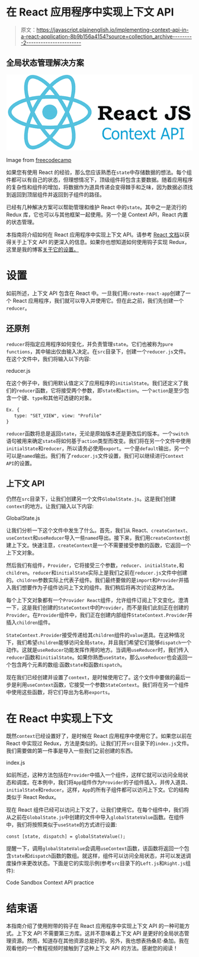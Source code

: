 # 在 React 应用程序中实现上下文 API

> 原文：<https://javascript.plainenglish.io/implementing-context-api-in-a-react-application-8b9b156a4154?source=collection_archive---------2----------------------->

## 全局状态管理解决方案

![](img/e0d94ac6ba8f187ac4d5242c00cbb961.png)

Image from [freecodecamp](https://www.freecodecamp.org/news/clever-react-context-tricks-using-typescript-not-redux-7e2b9c7e5bf6/)

如果您有使用 React 的经验，那么您应该熟悉在`state`中存储数据的想法。每个组件都可以有自己的状态，但理想情况下，顶级组件将包含主要数据。随着应用程序的复杂性和组件的增加，将数据作为道具传递会变得棘手和乏味，因为数据必须找到返回到顶层组件并返回到子组件的路径。

已经有几种解决方案可以帮助管理和维护 React 中的`state`。其中之一是流行的 Redux 库，它也可以与其他框架一起使用。另一个是 Context API，React 内置的状态管理。

本指南将介绍如何在 React 应用程序中实现上下文 API。请参考 [React 文档](https://reactjs.org/docs/context.html)以获得关于上下文 API 的更深入的信息。如果你也想知道如何使用钩子实现 Redux，这里是我的博客[关于它的设置。](https://levelup.gitconnected.com/react-redux-hooks-useselector-and-usedispatch-f7d8c7f75cdd)

# 设置

如前所述，上下文 API 包含在 React 中。一旦我们用`create-react-app`创建了一个 React 应用程序，我们就可以导入并使用它。但在此之前，我们先创建一个`reducer`。

## 还原剂

`reducer`将指定应用程序如何变化，并负责管理`state`。它们也被称为`pure functions`，其中输出仅由输入决定。在`src`目录下，创建一个`reducer.js`文件。在这个文件中，我们将输入以下内容:

reducer.js

在这个例子中，我们用默认值定义了应用程序的`initialState`。我们还定义了我们的`reducer`函数，它将接受两个参数，即`state`和`action`。一个`action`是至少包含一个键、`type`和其他可选键的对象。

```
Ex. {
   type: "SET_VIEW", view: "Profile"
}
```

`reducer`函数将总是返回`state`，无论是原始版本还是更改后的版本。一个`switch`语句被用来确定`state`将如何基于`action`类型而改变。我们将在另一个文件中使用`initialState`和`reducer`，所以请务必使用`export`。一个是`default`输出，另一个可以是`named`输出。我们有了`reducer.js`文件设置，我们可以继续进行`Context API`的设置。

## 上下文 API

仍然在`src`目录下，让我们创建另一个文件`GlobalState.js`。这是我们创建`context`的地方。让我们输入以下内容:

GlobalState.js

让我们分析一下这个文件中发生了什么。首先，我们从 React、`createContext`、`useContext`和`useReducer`导入一些`named`导出。接下来，我们用`createContext`创建上下文。快速注意，`createContext`是一个不需要接受参数的函数，它返回一个上下文对象。

然后我们有组件，`Provider`，它将接受三个参数，`reducer`、`initialState,`和`children`。`reducer`和`initialState`实际上是我们之前在`reducer.js`文件中创建的。`children`参数实际上代表子组件。我们最终要做的是`import`和`Provider`并插入我们想要作为子组件访问上下文的组件。我们稍后将再次讨论这种方法。

每个上下文对象都有一个`Provider React`组件，允许组件订阅上下文变化。澄清一下，这是我们创建的`StateContext`中的`Provider`，而不是我们此刻正在创建的`Provider`。在`Provider`组件中，我们正在创建内部组件`StateContext.Provider`并插入`children`组件。

`StateContext.Provider`接受传递给其`children`组件的`value`道具。在这种情况下，我们希望`children`能够访问全局`state`，并且我们希望它们能够`dispatch`一个动作。这就是`useReducer`功能发挥作用的地方。当调用`useReducer`时，我们传入`reducer`函数和`initialState`。如果你熟悉`useState`，那么`useReducer`也会返回一个包含两个元素的数组:函数`state`和函数`dispatch`。

现在我们已经创建并设置了`context`，是时候使用它了。这个文件中要做的最后一步是利用`useContext`函数，它接受一个参数`StateContext`。我们将在另一个组件中使用这些函数，将它们导出为名称`exports`。

# 在 React 中实现上下文

既然`context`已经设置好了，是时候在 React 应用程序中使用它了。如果您以前在 React 中实现过 Redux，方法是类似的。让我们打开`src`目录下的`index.js`文件。我们需要做的第一件事是导入一些我们之前创建的东西。

index.js

如前所述，这种方法包括在`Provider`中插入一个组件，这样它就可以访问全局状态和调度。在本例中，我们将`App`组件作为`Provider`的子组件插入，并传入道具、`initialState`和`reducer`。这样，`App`的所有子组件都可以访问上下文。它的结构类似于 React Redux。

现在 React 组件已经可以访问上下文了，让我们使用它。在每个组件中，我们将从之前在`GlobalState.js`中创建的文件中导入`globalStateValue`函数。在组件中，我们将按照类似于`useState`的方式进行设置:

```
const [state, dispatch] = globalStateValue();
```

提醒一下，调用`globalStateValue`会调用`useContext`函数，该函数将返回一个包含`state`和`dispatch`函数的数组。就这样，组件可以访问全局状态，并可以发送调度操作来更改状态。下面是它的实现示例(参考`src`目录下的`Left.js`和`Right.js`组件):

Code Sandbox Context API practice

# 结束语

本指南介绍了使用附带的钩子在 React 应用程序中实现上下文 API 的一种可能方式。上下文 API 不需要第三方库。这并不意味着上下文 API 是更好的全局状态管理资源。然而，知道存在其他资源总是好的。另外，我也想表扬桑尼·桑加。我在观看他的一个教程视频时接触到了这种上下文 API 的方法。感谢您的阅读！